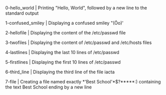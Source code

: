 0-hello_world | Printing "Hello, World", followed by a new line to the standard output


1-confused_smiley | Displaying a confused smiley "(Ôo)'

2-hellofile | Displaying the content of the /etc/passwd file

3-twofiles | Displaying the content of /etc/passwd and /etc/hosts files

4-lastlines | Displaying the last 10 lines of /etc/passwd

5-firstlines | Displaying the first 10 lines of /etc/passwd

6-third_line | Displaying the third line of the file iacta

7-file | Creating a file named exactly \*\'Best School\'\*$\?\*\*\*\*\*:\) containing the text Best School ending by a new line

